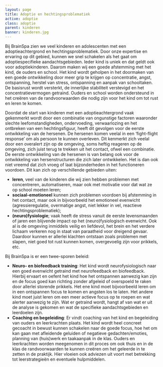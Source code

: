 ```yaml
---
layout: page
title: Adoptie en hechtingsproblematiek
active: adoptie
class: adoptie
parent: kinderen
banner: kinderen.jpg
---
```

Bij BrainSpa zien we veel kinderen en adolescenten met een adoptieachtergrond en hechtingsproblematiek. Door onze expertise en ervaring op dit gebied, kunnen we snel schakelen als het gaat om adoptiespecifieke aandachtsgebieden. Ieder kind is uniek en dat geldt ook voor adoptiekinderen. Daarom maken wij een goede afstemming met het kind, de ouders en school. Het kind wordt geholpen in het doormaken van een goede ontwikkeling door meer grip te krijgen op concentratie, angst, ontspanning, herstel van stress, ontspanning en aanpak van schooltaken. De basisrust wordt versterkt, de innerlijke stabiliteit verstevigd en het concentratievermogen getraind. Ouders en school worden ondersteund in het creëren van de randvoorwaarden die nodig zijn voor het kind om tot rust en leren te komen.

Doordat de start van kinderen met een adoptieachtergrond vaak gekenmerkt wordt door een combinatie van ongunstige factoren waaronder slechte leefomstandigheden, ondervoeding, verwaarlozing en het ontbreken van een hechtingsfiguur, heeft dit gevolgen voor de eerste ontwikkeling van de hersenen. De hersenen komen veelal in een ‘fight-flight response’ om als persoon te kunnen overleven. Dit kenmerkt zich veelal door een overalert zijn op de omgeving, soms heftig reageren op de omgeving, zich juist terug te trekken uit het contact, ofwel een combinatie. De eerste ontwikkeling van de hersenen is van belang ook voor de ontwikkeling van hersenstructuren die zich later ontwikkelen. Het is dan ook niet vreemd dat zich vroeg of laat bijzonderheden in het functioneren voordoen. Dit kan zich op verschillende gebieden uiten:

* **leren**, veel van de kinderen die wij zien hebben problemen met concentreren, automatiseren, maar ook met motivatie voor dat wat ze op school moeten leren;
* **sociaal-emotioneel** kunnen zich problemen voordoen bij afstemming in het contact, maar ook in bijvoorbeeld het emotioneel evenwicht (agressieregulatie, overmatige angst, niet lekker in vel, reactieve hechtingsproblematiek);
* **(neuro)fysiologie**; vaak heeft de stress vanuit de eerste levensmaanden of jaren een blijvende impact op het (neuro)fysiologisch evenwicht. Ook al is de omgeving inmiddels veilig en liefdevol, het brein en het verdere lichaam verkeren nog in staat van paraatheid voor dreigend gevaar. Daardoor kunnen er allerlei klachten ontstaan zoals problemen met slapen, niet goed tot rust kunnen komen, overgevoelig zijn voor prikkels, etc.

Bij BrainSpa is er een twee-sporen beleid:

* **Neuro- en biofeedback training**: Het kind wordt neurofysiologisch naar een goed evenwicht getraind met neurofeedback en biofeedback. Hierbij ervaart en oefent het kind hoe het ontspannen aanwezig kan zijn en de focus goed kan richting zonder afgeleid of overspoeld te raken door allerlei storende prikkels.  Het ene kind moet bijvoorbeeld leren om in een ontspannen focus te komen en angsten los te laten. Het andere kind moet juist leren om een meer actieve focus op te roepen en wat alerter aanwezig te zijn. Wat er getraind wordt, hangt af van wat er uit de analyse is gekomen en wat de specifieke aandachtsgebieden en leerdoelen zijn.
* **Coaching en begeleiding**: Er vindt coaching van het kind en begeleiding van ouders en  leerkrachten plaats. Het kind wordt heel concreet gecoacht in bewust kunnen schakelen naar de goede focus, hoe het om kan gaan met afleidende geluiden of negatieve gedachten/emoties, planning van (huis)werk en taakaanpak in de klas. Ouders en leerkrachten worden meegenomen in dit proces om ook thuis en in de klas de randvoorwaarden te kunnen creëren om het geleerde in te zetten in de praktijk. Hier vloeien ook adviezen uit voort met betrekking tot leerstrategieën en eventuele hulpmiddelen.
